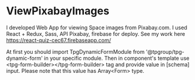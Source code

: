 # ViewPixabayImages
I developed Web App for viewing Space images from Pixabay.com. I used React + Redux, Sass, API Pixabay, firebase for deploy. 
See my work here https://react-quiz-cec67.firebaseapp.com/


At first you should import TpgDynamicFormModule from '@tpgroup/tpg-dynamic-form' in your specific module.
Then in component's template use \<tpg-form-builder\>\</tpg-form-builder\> tag and provide value in [schema] input. Please note that this value has Array\<Form\> type.
